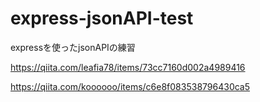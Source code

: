 # express-jsonAPI-test
expressを使ったjsonAPIの練習

https://qiita.com/leafia78/items/73cc7160d002a4989416

https://qiita.com/koooooo/items/c6e8f083538796430ca5
